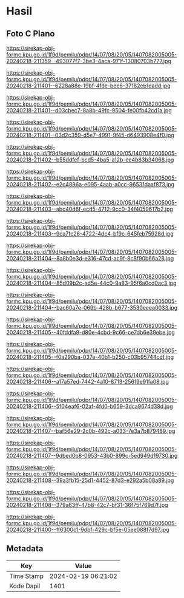 # Hasil

## Foto C Plano

https://sirekap-obj-formc.kpu.go.id/1f9d/pemilu/pdpr/14/07/08/20/05/1407082005005-20240218-211359--493077f7-3be3-4aca-971f-13080703b777.jpg

https://sirekap-obj-formc.kpu.go.id/1f9d/pemilu/pdpr/14/07/08/20/05/1407082005005-20240218-211401--6228a88e-19bf-4fde-bee6-37182eb1dadd.jpg

https://sirekap-obj-formc.kpu.go.id/1f9d/pemilu/pdpr/14/07/08/20/05/1407082005005-20240218-211401--d03cbec7-8a8b-49fc-9504-fe00fb42cd1a.jpg

https://sirekap-obj-formc.kpu.go.id/1f9d/pemilu/pdpr/14/07/08/20/05/1407082005005-20240218-211401--03d2c359-d5e7-4991-9f45-d6493908e4f0.jpg

https://sirekap-obj-formc.kpu.go.id/1f9d/pemilu/pdpr/14/07/08/20/05/1407082005005-20240218-211402--b55ddfef-bcd5-4ba5-a12b-ee4b83b34068.jpg

https://sirekap-obj-formc.kpu.go.id/1f9d/pemilu/pdpr/14/07/08/20/05/1407082005005-20240218-211402--e2c4896a-e095-4aab-a0cc-96531daaf873.jpg

https://sirekap-obj-formc.kpu.go.id/1f9d/pemilu/pdpr/14/07/08/20/05/1407082005005-20240218-211403--abc40d6f-ecd5-4712-9cc0-34f4059617b2.jpg

https://sirekap-obj-formc.kpu.go.id/1f9d/pemilu/pdpr/14/07/08/20/05/1407082005005-20240218-211403--9ca7fc26-4722-4dc4-bf9c-645feb75928d.jpg

https://sirekap-obj-formc.kpu.go.id/1f9d/pemilu/pdpr/14/07/08/20/05/1407082005005-20240218-211404--8a8b0e3d-e316-47cd-ac9f-8c8f90b66a28.jpg

https://sirekap-obj-formc.kpu.go.id/1f9d/pemilu/pdpr/14/07/08/20/05/1407082005005-20240218-211404--85d09b2c-ad5e-44c0-9a83-95f6a0cd0ac3.jpg

https://sirekap-obj-formc.kpu.go.id/1f9d/pemilu/pdpr/14/07/08/20/05/1407082005005-20240218-211404--bac60a7e-069b-428b-b677-3530eeea0033.jpg

https://sirekap-obj-formc.kpu.go.id/1f9d/pemilu/pdpr/14/07/08/20/05/1407082005005-20240218-211405--40fddfa9-d80e-4cbd-9c66-ce7db6e39ebe.jpg

https://sirekap-obj-formc.kpu.go.id/1f9d/pemilu/pdpr/14/07/08/20/05/1407082005005-20240218-211405--f0a290ba-037e-40b1-b250-c03b95744cdf.jpg

https://sirekap-obj-formc.kpu.go.id/1f9d/pemilu/pdpr/14/07/08/20/05/1407082005005-20240218-211406--a17a57ed-7442-4a10-8713-256f9e91fa08.jpg

https://sirekap-obj-formc.kpu.go.id/1f9d/pemilu/pdpr/14/07/08/20/05/1407082005005-20240218-211406--5f04eaf6-02af-4fd0-b659-3dca9674d38d.jpg

https://sirekap-obj-formc.kpu.go.id/1f9d/pemilu/pdpr/14/07/08/20/05/1407082005005-20240218-211407--baf56e29-2c0b-492c-a033-7e3a7b879489.jpg

https://sirekap-obj-formc.kpu.go.id/1f9d/pemilu/pdpr/14/07/08/20/05/1407082005005-20240218-211407--9dbed0b8-0953-43b0-899c-5ed949d19730.jpg

https://sirekap-obj-formc.kpu.go.id/1f9d/pemilu/pdpr/14/07/08/20/05/1407082005005-20240218-211408--39a3fb15-25d1-4452-87d3-e292a5b08a89.jpg

https://sirekap-obj-formc.kpu.go.id/1f9d/pemilu/pdpr/14/07/08/20/05/1407082005005-20240218-211408--379a63ff-47b8-42c7-bf31-36f75f769d7f.jpg

https://sirekap-obj-formc.kpu.go.id/1f9d/pemilu/pdpr/14/07/08/20/05/1407082005005-20240218-211400--ff6300c1-9dbf-429c-bf5e-05ee088f7d97.jpg


## Metadata

| Key        | Value               |
| ---------- | ------------------- |
| Time Stamp | 2024-02-19 06:21:02 |
| Kode Dapil | 1401                |



